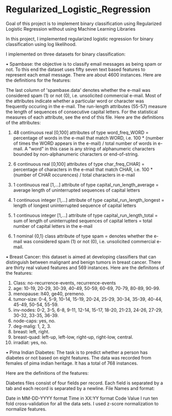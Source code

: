 # Regularized_Logistic_Regression
Goal of this project is to implement binary classification using Regularized Logistic Regression without using Machine Learning Libraries

In this project, I implemented regularized logistic regression for binary classification using log likelihood.

I implemented on three datasets for binary classification:

• Spambase: the objective is to classify email messages as being spam or not. To this end the dataset uses fifty seven text based features to represent each email message. There are about 4600 instances. Here are the definitions for the features:

The last column of 'spambase.data' denotes whether the e-mail was considered spam (1) or not (0), i.e. unsolicited commercial e-mail. Most of the attributes indicate whether a particular word or character was frequently occuring in the e-mail. The run-length attributes (55-57) measure the length of sequences of consecutive capital letters. For the statistical measures of each attribute, see the end of this file. Here are the definitions of the attributes:

1. 48 continuous real [0,100] attributes of type word_freq_WORD = percentage of words in the e-mail that match WORD, i.e. 100 * (number of times the WORD appears in the e-mail) / total number of words in e-mail. A "word" in this case is any string of alphanumeric characters bounded by non-alphanumeric characters or end-of-string.

2. 6 continuous real [0,100] attributes of type char_freq_CHAR] = percentage of characters in the e-mail that match CHAR, i.e. 100 * (number of CHAR occurences) / total characters in e-mail

3. 1 continuous real [1,...] attribute of type capital_run_length_average = average length of uninterrupted sequences of capital letters

4. 1 continuous integer [1,...] attribute of type capital_run_length_longest = length of longest uninterrupted sequence of capital letters

5. 1 continuous integer [1,...] attribute of type capital_run_length_total = sum of length of uninterrupted sequences of capital letters = total number of capital letters in the e-mail

6. 1 nominal {0,1} class attribute of type spam = denotes whether the e-mail was considered spam (1) or not (0), i.e. unsolicited commercial e-mail.

• Breast Cancer: this dataset is aimed at developing classifiers that can distinguish between malignant and benign tumors in breast cancer. There are thirty real valued features and 569 instances. Here are the definitons of the features:

1. Class: no-recurrence-events, recurrence-events
2. age: 10-19, 20-29, 30-39, 40-49, 50-59, 60-69, 70-79, 80-89, 90-99.
3. menopause: lt40, ge40, premeno.
4. tumor-size: 0-4, 5-9, 10-14, 15-19, 20-24, 25-29, 30-34, 35-39, 40-44, 45-49, 50-54, 55-59.
5. inv-nodes: 0-2, 3-5, 6-8, 9-11, 12-14, 15-17, 18-20, 21-23, 24-26, 27-29, 30-32, 33-35, 36-39.
6. node-caps: yes, no.
7. deg-malig: 1, 2, 3.
8. breast: left, right.
9. breast-quad: left-up, left-low, right-up, right-low, central.
10. irradiat: yes, no.

• Pima Indian Diabetes: The task is to predict whether a person has diabetes or not based on eight features. The data was recorded from females of pima indian heritage. It has a total of 768 instances.

Here are the definitions of the features:

Diabetes files consist of four fields per record. Each field is separated by a tab and each record is separated by a newline. File Names and format:

Date in MM-DD-YYYY format
Time in XX:YY format
Code
Value
I run ten fold cross-validation for all the data sets. I used z-score normalization to normalize features.
